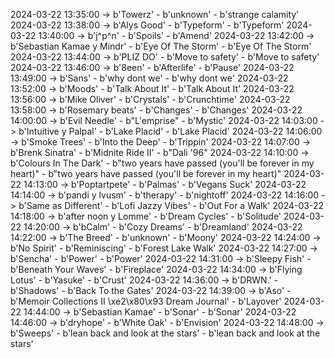 2024-03-22 13:35:00 -> b'Towerz' - b'unknown' - b'strange calamity'
2024-03-22 13:38:00 -> b'Alys Good' - b'Typeform' - b'Typeform'
2024-03-22 13:40:00 -> b'j^p^n' - b'Spoils' - b'Amend'
2024-03-22 13:42:00 -> b'Sebastian Kamae y Mindr' - b'Eye Of The Storm' - b'Eye Of The Storm'
2024-03-22 13:44:00 -> b'PLIZ DO' - b'Move to safety' - b'Move to safety'
2024-03-22 13:46:00 -> b'8een' - b'Afterlife' - b'Pause'
2024-03-22 13:49:00 -> b'Sans' - b'why dont we' - b'why dont we'
2024-03-22 13:52:00 -> b'Moods' - b'Talk About It' - b'Talk About It'
2024-03-22 13:56:00 -> b'Mike Oliver' - b'Crystals' - b'Crunchtime'
2024-03-22 13:58:00 -> b'Rosemary beats' - b'Changes' - b'Changes'
2024-03-22 14:00:00 -> b'Evil Needle' - b"L'emprise" - b'Mystic'
2024-03-22 14:03:00 -> b'Intuitive y Palpal' - b'Lake Placid' - b'Lake Placid'
2024-03-22 14:06:00 -> b'Smoke Trees' - b'Into the Deep' - b'Trippin'
2024-03-22 14:07:00 -> b'Brenk Sinatra' - b'Midnite Ride II' - b"Dali '96"
2024-03-22 14:10:00 -> b'Colours In The Dark' - b"two years have passed (you'll be forever in my heart)" - b"two years have passed (you'll be forever in my heart)"
2024-03-22 14:13:00 -> b'Poptartpete' - b'Palmas' - b'Vegans Suck'
2024-03-22 14:14:00 -> b'pandi y lvusm' - b'therapy' - b'nightoff'
2024-03-22 14:16:00 -> b'Same as Different' - b'Lofi Jazzy Vibes' - b'Out For a Walk'
2024-03-22 14:18:00 -> b'after noon y Lomme' - b'Dream Cycles' - b'Solitude'
2024-03-22 14:20:00 -> b'bCalm' - b'Cozy Dreams' - b'Dreamland'
2024-03-22 14:22:00 -> b'The Breed' - b'unknown' - b'Moony'
2024-03-22 14:24:00 -> b'No Spirit' - b'Reminiscing' - b'Forest Lake Walk'
2024-03-22 14:27:00 -> b'Sencha' - b'Power' - b'Power'
2024-03-22 14:31:00 -> b'Sleepy Fish' - b'Beneath Your Waves' - b'Fireplace'
2024-03-22 14:34:00 -> b'Flying Lotus' - b'Yasuke' - b'Crust'
2024-03-22 14:36:00 -> b'DRWN.' - b'Shadows' - b'Back To the Gates'
2024-03-22 14:39:00 -> b'Aso' - b'Memoir Collections II \xe2\x80\x93 Dream Journal' - b'Layover'
2024-03-22 14:44:00 -> b'Sebastian Kamae' - b'Sonar' - b'Sonar'
2024-03-22 14:46:00 -> b'dryhope' - b'White Oak' - b'Envision'
2024-03-22 14:48:00 -> b'Sweeps' - b'lean back and look at the stars' - b'lean back and look at the stars'

